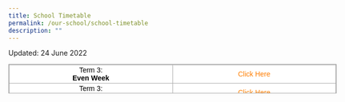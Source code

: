 ```yaml
---
title: School Timetable
permalink: /our-school/school-timetable
description: ""
---
```

Updated: 24 June 2022 


<table class="ive_eobj_center iveo_table ives_tab_simple3" style="margin: auto; outline: 0px; padding: 0px; border-collapse: collapse; clear: both; border: 1px solid rgb(170, 170, 170); color: rgb(0, 0, 0); font-family: Arial; font-size: 14px; font-style: normal; font-variant-ligatures: normal; font-variant-caps: normal; font-weight: 400; letter-spacing: normal; orphans: 2; text-align: left; text-transform: none; white-space: normal; widows: 2; word-spacing: 0px; -webkit-text-stroke-width: 0px; background-color: rgb(255, 255, 255); text-decoration-thickness: initial; text-decoration-style: initial; text-decoration-color: initial; width: 656px; height: 59px;"><tbody style="margin: 0px; outline: 0px; padding: 0px;"><tr style="margin: 0px; outline: 0px; padding: 0px;"><td style="margin: 0px; outline: 0px; padding: 2px; text-align: center; border: 1px solid rgb(170, 170, 170); width: 327px;">Term 3:<br style="margin: 0px; outline: 0px; padding: 0px;"><b style="margin: 0px; outline: 0px; padding: 0px;">Even Week<br style="margin: 0px; outline: 0px; padding: 0px;"></b></td><td style="margin: 0px; outline: 0px; padding: 2px; text-align: center; border: 1px solid rgb(170, 170, 170); width: 327px;"><a href="/files/Even%20Week%20T3%20TT%20By%20Class%20WEBSITE%20updated.pdf" target="_blank" style="margin: 0px; outline: 0px; padding: 0px; color: rgb(255, 126, 0); text-decoration: none;">Click Here</a></td></tr><tr style="margin: 0px; outline: 0px; padding: 0px;"><td style="margin: 0px; outline: 0px; padding: 2px; text-align: center; border: 1px solid rgb(170, 170, 170); width: 60px;">Term 3:<br style="margin: 0px; outline: 0px; padding: 0px;"><b style="margin: 0px; outline: 0px; padding: 0px;">Odd Week</b></td><td style="margin: 0px; outline: 0px; padding: 2px; text-align: center; border: 1px solid rgb(170, 170, 170); width: 60px;"><a href="/files/Odd%20Week%20T3%20TT%20By%20Class%20WEBSITE%20updated.pdf" target="_blank" style="margin: 0px; outline: 0px; padding: 0px; color: rgb(255, 126, 0); text-decoration: none;">Click Here</a></td></tr></tbody></table>